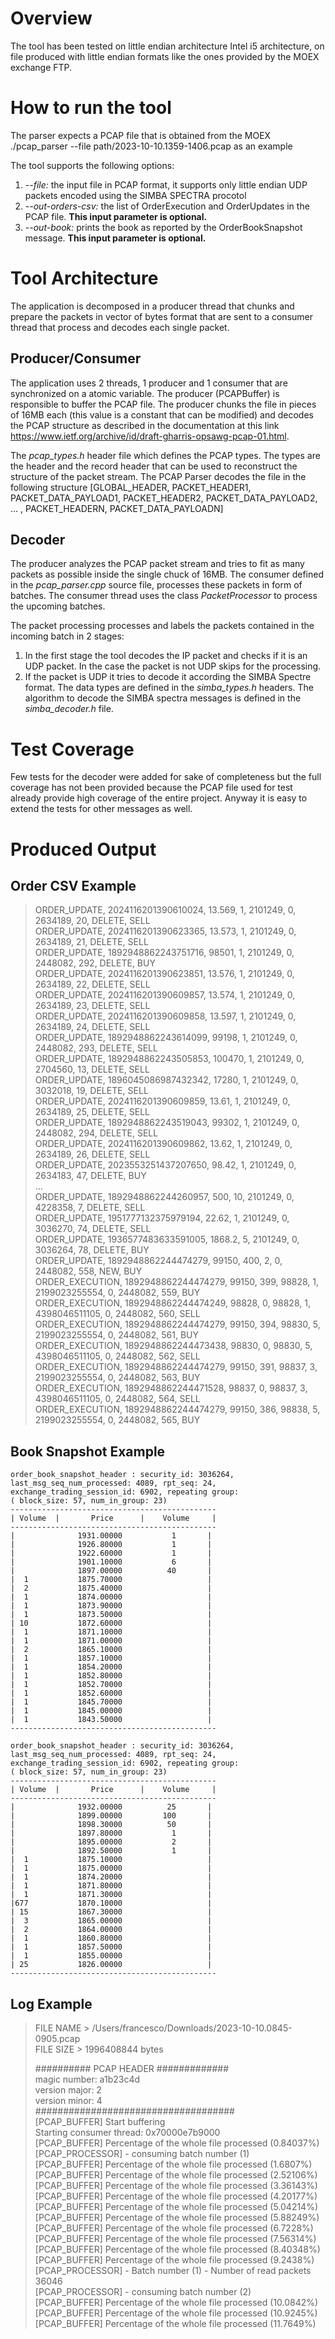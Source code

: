 # Overview
The tool has been tested on little endian architecture Intel i5 architecture, on file produced with little endian formats like the ones provided by the MOEX exchange FTP. 

# How to run the tool
The parser expects a PCAP file that is obtained from the MOEX
./pcap_parser --file path/2023-10-10.1359-1406.pcap as an example

The tool supports the following options:
1. *--file:* the input file in PCAP format, it supports only little endian UDP packets encoded using the SIMBA SPECTRA procotol
2. *--out-orders-csv:* the list of OrderExecution and OrderUpdates in the PCAP file. **This input parameter is optional.**
3. *--out-book:* prints the book as reported by the OrderBookSnapshot message. **This input parameter is optional.**

# Tool Architecture
The application is decomposed in a producer thread that chunks and prepare the packets in vector of bytes format that are sent to a consumer thread that process and decodes each single packet.

## Producer/Consumer
The application uses 2 threads, 1 producer and 1 consumer that are synchronized on a atomic variable. The producer (PCAPBuffer) is responsible to buffer the PCAP file. The producer chunks the file in pieces of 16MB each (this value is a constant that can be modified) and decodes the PCAP structure as described in the documentation at this link https://www.ietf.org/archive/id/draft-gharris-opsawg-pcap-01.html.

The *pcap_types.h* header file which defines the PCAP types. The types are the header and the record header that can be used to reconstruct the structure of the packet stream. The PCAP Parser decodes the file in the following structure [GLOBAL_HEADER, PACKET_HEADER1, PACKET_DATA_PAYLOAD1, PACKET_HEADER2, PACKET_DATA_PAYLOAD2, ... , PACKET_HEADERN, PACKET_DATA_PAYLOADN]

## Decoder

The producer analyzes the PCAP packet stream and tries to fit as many packets as possible inside the single chuck of 16MB.
The consumer defined in the *pcap_parser.cpp* source file, processes these packets in form of batches. The consumer thread uses the class *PacketProcessor* to process the upcoming batches.

The packet processing processes and labels the packets contained in the incoming batch in 2 stages:

1. In the first stage the tool decodes the IP packet and checks if it is an UDP packet. In the case the packet is not UDP skips for the processing.
2. If the packet is UDP it tries to decode it according the SIMBA Spectre format. The data types are defined in the *simba_types.h*
headers. The algorithm to decode the SIMBA spectra messages is defined in the *simba_decoder.h* file.

# Test Coverage
Few tests for the decoder were added for sake of completeness but the full coverage has not been provided because the PCAP file used for test already provide high coverage of the entire project. Anyway it is easy to extend the tests for other messages as well. 

# Produced Output

## Order CSV Example
> ORDER_UPDATE, 2024116201390610024, 13.569, 1, 2101249, 0, 2634189, 20, DELETE, SELL<br>
ORDER_UPDATE, 2024116201390623365, 13.573, 1, 2101249, 0, 2634189, 21, DELETE, SELL<br>
ORDER_UPDATE, 1892948862243751716, 98501, 1, 2101249, 0, 2448082, 292, DELETE, BUY<br>
ORDER_UPDATE, 2024116201390623851, 13.576, 1, 2101249, 0, 2634189, 22, DELETE, SELL<br>
ORDER_UPDATE, 2024116201390609857, 13.574, 1, 2101249, 0, 2634189, 23, DELETE, SELL<br>
ORDER_UPDATE, 2024116201390609858, 13.597, 1, 2101249, 0, 2634189, 24, DELETE, SELL<br>
ORDER_UPDATE, 1892948862243614099, 99198, 1, 2101249, 0, 2448082, 293, DELETE, SELL<br>
ORDER_UPDATE, 1892948862243505853, 100470, 1, 2101249, 0, 2704560, 13, DELETE, SELL<br>
ORDER_UPDATE, 1896045086987432342, 17280, 1, 2101249, 0, 3032018, 19, DELETE, SELL<br>
ORDER_UPDATE, 2024116201390609859, 13.61, 1, 2101249, 0, 2634189, 25, DELETE, SELL<br>
ORDER_UPDATE, 1892948862243519043, 99302, 1, 2101249, 0, 2448082, 294, DELETE, SELL<br>
ORDER_UPDATE, 2024116201390609862, 13.62, 1, 2101249, 0, 2634189, 26, DELETE, SELL<br>
ORDER_UPDATE, 2023553251437207650, 98.42, 1, 2101249, 0, 2634183, 47, DELETE, BUY<br>
...<br>
ORDER_UPDATE, 1892948862244260957, 500, 10, 2101249, 0, 4228358, 7, DELETE, SELL<br>
ORDER_UPDATE, 1951777132375979194, 22.62, 1, 2101249, 0, 3036270, 74, DELETE, SELL<br>
ORDER_UPDATE, 1936577483633591005, 1868.2, 5, 2101249, 0, 3036264, 78, DELETE, BUY<br>
ORDER_UPDATE, 1892948862244474279, 99150, 400, 2, 0, 2448082, 558, NEW, BUY<br>
ORDER_EXECUTION, 1892948862244474279, 99150, 399, 98828, 1, 2199023255554, 0, 2448082, 559, BUY<br>
ORDER_EXECUTION, 1892948862244474249, 98828, 0, 98828, 1, 4398046511105, 0, 2448082, 560, SELL<br>
ORDER_EXECUTION, 1892948862244474279, 99150, 394, 98830, 5, 2199023255554, 0, 2448082, 561, BUY<br>
ORDER_EXECUTION, 1892948862244473438, 98830, 0, 98830, 5, 4398046511105, 0, 2448082, 562, SELL<br>
ORDER_EXECUTION, 1892948862244474279, 99150, 391, 98837, 3, 2199023255554, 0, 2448082, 563, BUY<br>
ORDER_EXECUTION, 1892948862244471528, 98837, 0, 98837, 3, 4398046511105, 0, 2448082, 564, SELL<br>
ORDER_EXECUTION, 1892948862244474279, 99150, 386, 98838, 5, 2199023255554, 0, 2448082, 565, BUY<br>

## Book Snapshot Example
```
order_book_snapshot_header : security_id: 3036264, last_msg_seq_num_processed: 4089, rpt_seq: 24, exchange_trading_session_id: 6902, repeating group: 
( block_size: 57, num_in_group: 23)
----------------------------------------------
| Volume  |       Price      |    Volume     |
----------------------------------------------
|              1931.00000           1       |
|              1926.80000           1       |
|              1922.60000           1       |
|              1901.10000           6       |
|              1897.00000          40       |
|  1           1875.70000                   |
|  2           1875.40000                   |
|  1           1874.00000                   |
|  1           1873.90000                   |
|  1           1873.50000                   |
| 10           1872.60000                   |
|  1           1871.10000                   |
|  1           1871.00000                   |
|  2           1865.10000                   |
|  1           1857.10000                   |
|  1           1854.20000                   |
|  1           1852.80000                   |
|  1           1852.70000                   |
|  1           1852.60000                   |
|  1           1845.70000                   |
|  1           1845.00000                   |
|  1           1843.50000                   |
----------------------------------------------

order_book_snapshot_header : security_id: 3036264, last_msg_seq_num_processed: 4089, rpt_seq: 24, exchange_trading_session_id: 6902, repeating group: 
( block_size: 57, num_in_group: 23)
----------------------------------------------
| Volume  |       Price      |    Volume     |
----------------------------------------------
|              1932.00000          25       |
|              1899.00000         100       |
|              1898.30000          50       |
|              1897.80000           1       |
|              1895.00000           2       |
|              1892.50000           1       |
|  1           1875.10000                   |
|  1           1875.00000                   |
|  1           1874.20000                   |
|  1           1871.80000                   |
|  1           1871.30000                   |
|677           1870.10000                   |
| 15           1867.30000                   |
|  3           1865.00000                   |
|  2           1864.00000                   |
|  1           1860.80000                   |
|  1           1857.50000                   |
|  1           1855.00000                   |
| 25           1826.00000                   |
----------------------------------------------
```


## Log Example

> FILE NAME > /Users/francesco/Downloads/2023-10-10.0845-0905.pcap<br>
> FILE SIZE > 1996408844 bytes 
>
> ########## PCAP HEADER #############<br>
magic number: a1b23c4d<br>
version major: 2<br>
version minor: 4<br>
####################################<br>
[PCAP_BUFFER] Start buffering <br>
Starting consumer thread: 0x70000e7b9000<br>
[PCAP_BUFFER] Percentage of the whole file processed (0.84037%)<br>
[PCAP_PROCESSOR] - consuming batch number (1)<br>
[PCAP_BUFFER] Percentage of the whole file processed (1.6807%)<br>
[PCAP_BUFFER] Percentage of the whole file processed (2.52106%)<br>
[PCAP_BUFFER] Percentage of the whole file processed (3.36143%)<br>
[PCAP_BUFFER] Percentage of the whole file processed (4.20177%)<br>
[PCAP_BUFFER] Percentage of the whole file processed (5.04214%)<br>
[PCAP_BUFFER] Percentage of the whole file processed (5.88249%)<br>
[PCAP_BUFFER] Percentage of the whole file processed (6.7228%)<br>
[PCAP_BUFFER] Percentage of the whole file processed (7.56314%)<br>
[PCAP_BUFFER] Percentage of the whole file processed (8.40348%)<br>
[PCAP_BUFFER] Percentage of the whole file processed (9.2438%)<br>
[PCAP_PROCESSOR] - Batch number (1) - Number of read packets 36046<br>
[PCAP_PROCESSOR] - consuming batch number (2)<br>
[PCAP_BUFFER] Percentage of the whole file processed (10.0842%)<br>
[PCAP_BUFFER] Percentage of the whole file processed (10.9245%)<br>
[PCAP_BUFFER] Percentage of the whole file processed (11.7649%)<br>
